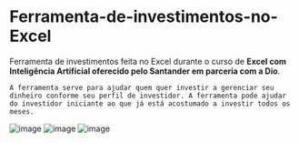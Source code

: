 # Ferramenta-de-investimentos-no-Excel
Ferramenta de investimentos feita no Excel durante o curso de **Excel com Inteligência Artificial oferecido pelo Santander em parceria com a Dio**. 
```
A ferramenta serve para ajudar quem quer investir a gerenciar seu dinheiro conforme seu perfil de investidor. A ferramenta pode ajudar do investidor iniciante ao que já está acostumado a investir todos os meses.
```
![image](https://github.com/user-attachments/assets/5c11654d-4801-43e7-bdb0-68b53d1d6c3e)
![image](https://github.com/user-attachments/assets/0ae5296c-464d-41a1-b3d3-ebd1e13bc705)
![image](https://github.com/user-attachments/assets/89e47960-b3ed-47e9-b6e4-d0b6637cb5f3)

